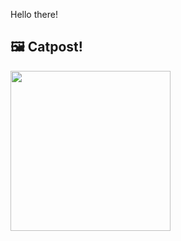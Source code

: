 Hello there!



## 🖼️ Catpost!

<sub>
    <img src="https://cdn2.thecatapi.com/images/d1o.jpg" height="256">
</sub>

